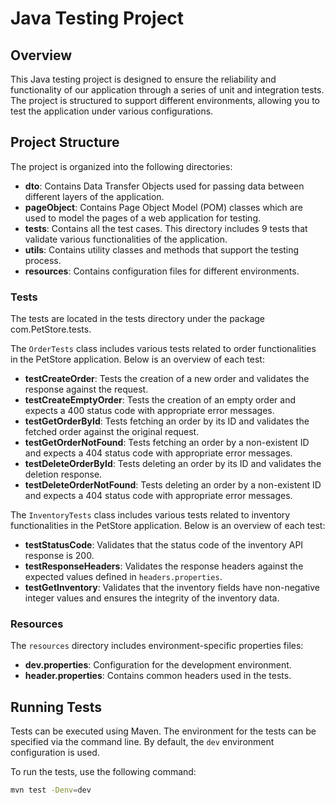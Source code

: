 # Java Testing Project

## Overview

This Java testing project is designed to ensure the reliability and functionality of our application through a series of unit and integration tests. The project is structured to support different environments, allowing you to test the application under various configurations.

## Project Structure

The project is organized into the following directories:

- **dto**: Contains Data Transfer Objects used for passing data between different layers of the application.
- **pageObject**: Contains Page Object Model (POM) classes which are used to model the pages of a web application for testing.
- **tests**: Contains all the test cases. This directory includes 9 tests that validate various functionalities of the application.
- **utils**: Contains utility classes and methods that support the testing process.
- **resources**: Contains configuration files for different environments.

### Tests

The tests are located in the tests directory under the package com.PetStore.tests. 

The `OrderTests` class includes various tests related to order functionalities in the PetStore application. Below is an overview of each test:

- **testCreateOrder**: Tests the creation of a new order and validates the response against the request.
- **testCreateEmptyOrder**: Tests the creation of an empty order and expects a 400 status code with appropriate error messages.
- **testGetOrderById**: Tests fetching an order by its ID and validates the fetched order against the original request.
- **testGetOrderNotFound**: Tests fetching an order by a non-existent ID and expects a 404 status code with appropriate error messages.
- **testDeleteOrderById**: Tests deleting an order by its ID and validates the deletion response.
- **testDeleteOrderNotFound**: Tests deleting an order by a non-existent ID and expects a 404 status code with appropriate error messages.

The `InventoryTests` class includes various tests related to inventory functionalities in the PetStore application. Below is an overview of each test:

- **testStatusCode**: Validates that the status code of the inventory API response is 200.
- **testResponseHeaders**: Validates the response headers against the expected values defined in `headers.properties`.
- **testGetInventory**: Validates that the inventory fields have non-negative integer values and ensures the integrity of the inventory data.
### Resources

The `resources` directory includes environment-specific properties files:

- **dev.properties**: Configuration for the development environment.
- **header.properties**: Contains common headers used in the tests.

## Running Tests

Tests can be executed using Maven. The environment for the tests can be specified via the command line. By default, the `dev` environment configuration is used.

To run the tests, use the following command:

```bash
mvn test -Denv=dev
